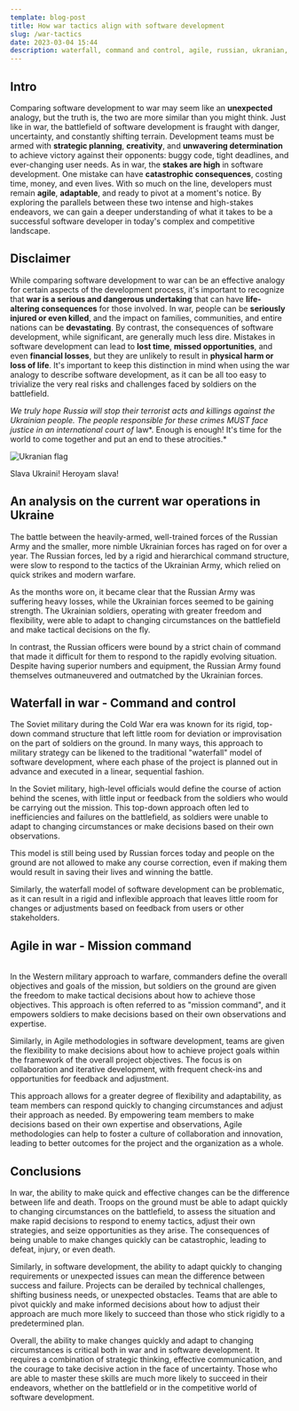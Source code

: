 ```yaml
---
template: blog-post
title: How war tactics align with software development
slug: /war-tactics
date: 2023-03-04 15:44
description: waterfall, command and control, agile, russian, ukranian, war, tactics, learn
---
```

## Intro

Comparing software development to war may seem like an **unexpected** analogy, but the truth is, the two are more similar than you might think. Just like in war, the battlefield of software development is fraught with danger, uncertainty, and constantly shifting terrain. Development teams must be armed with **strategic planning**, **creativity**, and **unwavering determination** to achieve victory against their opponents: buggy code, tight deadlines, and ever-changing user needs. As in war, the **stakes are high** in software development. One mistake can have **catastrophic consequences**, costing time, money, and even lives. With so much on the line, developers must remain **agile**, **adaptable**, and ready to pivot at a moment's notice. By exploring the parallels between these two intense and high-stakes endeavors, we can gain a deeper understanding of what it takes to be a successful software developer in today's complex and competitive landscape.

## Disclaimer

While comparing software development to war can be an effective analogy for certain aspects of the development process, it's important to recognize that **war is a serious and dangerous undertaking** that can have **life-altering consequences** for those involved. In war, people can be **seriously injured or even killed**, and the impact on families, communities, and entire nations can be **devastating**. By contrast, the consequences of software development, while significant, are generally much less dire. Mistakes in software development can lead to **lost time**, **missed opportunities**, and even **financial losses**, but they are unlikely to result in **physical harm or loss of life**. It's important to keep this distinction in mind when using the war analogy to describe software development, as it can be all too easy to trivialize the very real risks and challenges faced by soldiers on the battlefield.

*We truly hope Russia will stop their terrorist acts and killings against the Ukrainian people. The people responsible for these crimes MUST face justice in an international court of* law*. Enough is enough! It's time for the world to come together and put an end to these atrocities.*

![Ukranian flag](https://cdn.prgloo.com/media/4dee302d155b4c719ad83de470648d2a.jpg?width=100&height=150 "Ukranian flag")

Slava Ukraini! Heroyam slava!

## An analysis on the current war operations in Ukraine

The battle between the heavily-armed, well-trained forces of the Russian Army and the smaller, more nimble Ukrainian forces has raged on for over a year. The Russian forces, led by a rigid and hierarchical command structure, were slow to respond to the tactics of the Ukrainian Army, which relied on quick strikes and modern warfare. 

As the months wore on, it became clear that the Russian Army was suffering heavy losses, while the Ukrainian forces seemed to be gaining strength. The Ukrainian soldiers, operating with greater freedom and flexibility, were able to adapt to changing circumstances on the battlefield and make tactical decisions on the fly.

In contrast, the Russian officers were bound by a strict chain of command that made it difficult for them to respond to the rapidly evolving situation. Despite having superior numbers and equipment, the Russian Army found themselves outmaneuvered and outmatched by the Ukrainian forces.

## Waterfall in war - Command and control

The Soviet military during the Cold War era was known for its rigid, top-down command structure that left little room for deviation or improvisation on the part of soldiers on the ground. In many ways, this approach to military strategy can be likened to the traditional "waterfall" model of software development, where each phase of the project is planned out in advance and executed in a linear, sequential fashion.

In the Soviet military, high-level officials would define the course of action behind the scenes, with little input or feedback from the soldiers who would be carrying out the mission. This top-down approach often led to inefficiencies and failures on the battlefield, as soldiers were unable to adapt to changing circumstances or make decisions based on their own observations.

T﻿his model is still being used by Russian forces today and people on the ground are not allowed to make any course correction, even if making them would result in saving their lives and winning the battle.

Similarly, the waterfall model of software development can be problematic, as it can result in a rigid and inflexible approach that leaves little room for changes or adjustments based on feedback from users or other stakeholders.

## A﻿gile in war - Mission command

\
In the Western military approach to warfare, commanders define the overall objectives and goals of the mission, but soldiers on the ground are given the freedom to make tactical decisions about how to achieve those objectives. This approach is often referred to as "mission command", and it empowers soldiers to make decisions based on their own observations and expertise.

Similarly, in Agile methodologies in software development, teams are given the flexibility to make decisions about how to achieve project goals within the framework of the overall project objectives. The focus is on collaboration and iterative development, with frequent check-ins and opportunities for feedback and adjustment.

This approach allows for a greater degree of flexibility and adaptability, as team members can respond quickly to changing circumstances and adjust their approach as needed. By empowering team members to make decisions based on their own expertise and observations, Agile methodologies can help to foster a culture of collaboration and innovation, leading to better outcomes for the project and the organization as a whole.

## Conclusions

In war, the ability to make quick and effective changes can be the difference between life and death. Troops on the ground must be able to adapt quickly to changing circumstances on the battlefield, to assess the situation and make rapid decisions to respond to enemy tactics, adjust their own strategies, and seize opportunities as they arise. The consequences of being unable to make changes quickly can be catastrophic, leading to defeat, injury, or even death.

Similarly, in software development, the ability to adapt quickly to changing requirements or unexpected issues can mean the difference between success and failure. Projects can be derailed by technical challenges, shifting business needs, or unexpected obstacles. Teams that are able to pivot quickly and make informed decisions about how to adjust their approach are much more likely to succeed than those who stick rigidly to a predetermined plan.

Overall, the ability to make changes quickly and adapt to changing circumstances is critical both in war and in software development. It requires a combination of strategic thinking, effective communication, and the courage to take decisive action in the face of uncertainty. Those who are able to master these skills are much more likely to succeed in their endeavors, whether on the battlefield or in the competitive world of software development.